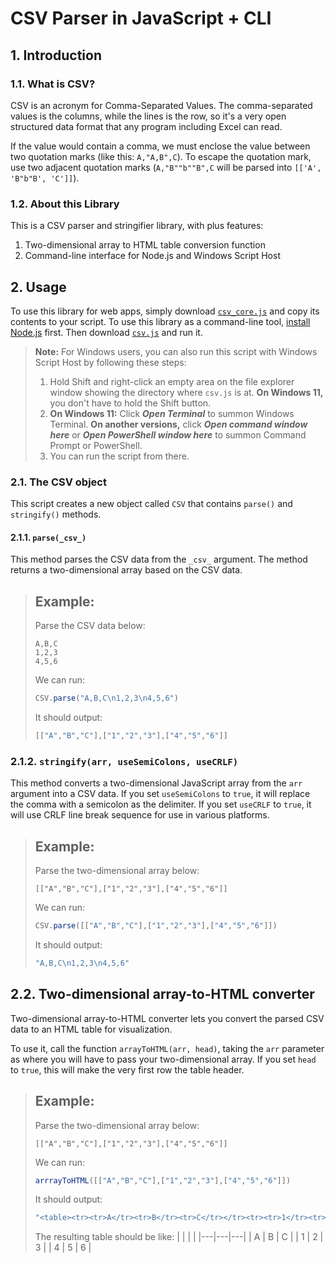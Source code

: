 CSV Parser in JavaScript + CLI
==============================

## 1. Introduction

### 1.1. What is CSV?

CSV is an acronym for Comma-Separated Values. The comma-separated values is the columns, while the lines is the row, so it's a very open structured data format that any program including Excel can read.

If the value would contain a comma, we must enclose the value between two quotation marks (like this: ``A,"A,B",C``). To escape the quotation mark, use two adjacent quotation marks (``A,"B""b""B",C`` will be parsed into ``[['A', 'B"b"B', 'C']]``).

### 1.2. About this Library

This is a CSV parser and stringifier library, with plus features:
1. Two-dimensional array to HTML table conversion function
2. Command-line interface for Node.js and Windows Script Host

## 2. Usage

To use this library for web apps, simply download [``csv_core.js``](https://raw.githubusercontent.com/intel386dx/csv/main/csv_core.js) and copy its contents to your script.
To use this library as a command-line tool, [install Node.js](https://nodejs.org/) first. Then download [``csv.js``](https://raw.githubusercontent.com/intel386dx/csv/main/csv.js) and run it.

> **Note:** For Windows users, you can also run this script with Windows Script Host by following these steps:
> 1. Hold Shift and right-click an empty area on the file explorer window showing the directory where ``csv.js`` is at. **On Windows 11,** you don't have to hold the Shift button.
> 2. **On Windows 11:** Click _**Open Terminal**_ to summon Windows Terminal. **On another versions,** click _**Open command window here**_ or _**Open PowerShell window here**_ to summon Command Prompt or PowerShell.
> 3. You can run the script from there.

### 2.1. The CSV object

This script creates a new object called ``CSV`` that contains ``parse()`` and ``stringify()`` methods.

#### 2.1.1. ``parse(_csv_)``

This method parses the CSV data from the ``_csv_`` argument. The method returns a two-dimensional array based on the CSV data.

> ## Example:
> Parse the CSV data below:
> 
> ```csv
> A,B,C
> 1,2,3
> 4,5,6
> ```
> 
> We can run:
> ```javascript
> CSV.parse("A,B,C\n1,2,3\n4,5,6")
> ```
>
> It should output:
> ```javascript
> [["A","B","C"],["1","2","3"],["4","5","6"]]
> ```

### 2.1.2. ``stringify(arr, useSemiColons, useCRLF)``

This method converts a two-dimensional JavaScript array from the ``arr`` argument into a CSV data. If you set ``useSemiColons`` to ``true``, it will replace the comma with a semicolon as the delimiter. If you set ``useCRLF`` to ``true``, it will use CRLF line break sequence for use in various platforms.

> ## Example:
> Parse the two-dimensional array below:
> 
> ```csv
> [["A","B","C"],["1","2","3"],["4","5","6"]]
> ```
> 
> We can run:
> ```javascript
> CSV.parse([["A","B","C"],["1","2","3"],["4","5","6"]])
> ```
>
> It should output:
> ```javascript
> "A,B,C\n1,2,3\n4,5,6"
> ```

## 2.2. Two-dimensional array-to-HTML converter

Two-dimensional array-to-HTML converter lets you convert the parsed CSV data to an HTML table for visualization.

To use it, call the function ``arrayToHTML(arr, head)``, taking the ``arr`` parameter as where you will have to pass your two-dimensional array. If you set ``head`` to ``true``, this will make the very first row the table header.

> ## Example:
> Parse the two-dimensional array below:
> 
> ```csv
> [["A","B","C"],["1","2","3"],["4","5","6"]]
> ```
> 
> We can run:
> ```javascript
> arrrayToHTML([["A","B","C"],["1","2","3"],["4","5","6"]])
> ```
>
> It should output:
> ```javascript
> "<table><tr><tr>A</tr><tr>B</tr><tr>C</tr></tr><tr><tr>1</tr><tr>2</tr><tr>3</tr></tr><tr><tr>4</tr><tr>5</tr><tr>6</tr></tr></table>"
> ```
>
> The resulting table should be like:
> |   |   |   |
> |---|---|---|
> | A | B | C |
> | 1 | 2 | 3 |
> | 4 | 5 | 6 |